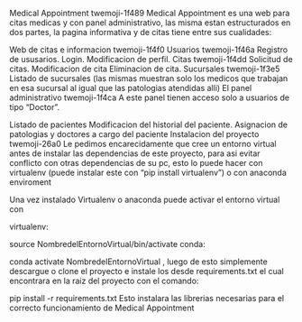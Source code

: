 Medical Appointment twemoji-1f489
Medical Appointment es una web para citas medicas y con panel administrativo, las misma estan estructurados en dos partes, la pagina informativa y de citas tiene entre sus cualidades:

Web de citas e informacion twemoji-1f4f0
Usuarios twemoji-1f46a
Registro de ususarios.
Login.
Modificacion de perfil.
Citas twemoji-1f4dd
Solicitud de citas.
Modificacion de cita
Eliminacion de cita.
Sucursales twemoji-1f3e5
Listado de sucursales (las mismas muestran solo los medicos que trabajan en esa sucursal al igual que las patologias atendidas alli)
El panel administrativo twemoji-1f4ca
A este panel tienen acceso solo a usuarios de tipo “Doctor”.

Listado de pacientes
Modificacion del historial del paciente.
Asignacion de patologias y doctores a cargo del paciente
Instalacion del proyecto twemoji-26a0
Le pedimos encarecidamente que cree un entorno virtual antes de instalar las dependencias de este proyecto, para asi evitar conflicto con otras dependencias de su pc, esto lo puede hacer con virtualenv (puede instalar este con “pip install virtualenv”) o con anaconda enviroment

Una vez instalado Virtualenv o anaconda puede activar el entorno virtual con

virtualenv:

source NombredelEntornoVirtual/bin/activate
conda:

conda activate NombredelEntornoVirtual
, luego de esto simplemente descargue o clone el proyecto e instale los desde requirements.txt el cual encontrara en la raiz del proyecto con el comando:

pip install -r requirements.txt
Esto instalara las librerias necesarias para el correcto funcionamiento de Medical Appointment
